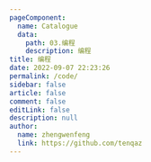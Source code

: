 ```yaml
---
pageComponent: 
  name: Catalogue
  data: 
    path: 03.编程
    description: 编程
title: 编程
date: 2022-09-07 22:23:26
permalink: /code/
sidebar: false
article: false
comment: false
editLink: false
description: null
author: 
  name: zhengwenfeng
  link: https://github.com/tenqaz
---
```

